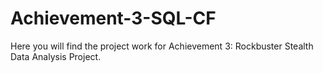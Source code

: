 # Achievement-3-SQL-CF
Here you will find the project work for Achievement 3: Rockbuster Stealth Data Analysis Project.
